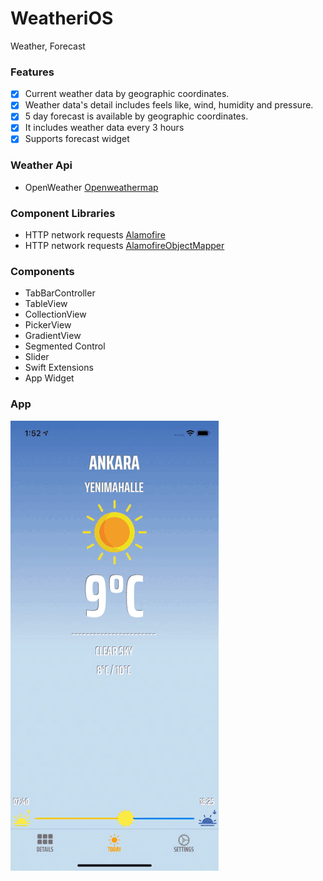 # WeatheriOS
Weather, Forecast

### Features

- [x] Current weather data by geographic coordinates.
- [x] Weather data's detail includes feels like, wind, humidity and pressure.
- [x] 5 day forecast is available  by geographic coordinates.
- [x] It includes weather data every 3 hours
- [x] Supports forecast widget

### Weather Api

- OpenWeather [Openweathermap](https://openweathermap.org/ "Openweathermap")

### Component Libraries

- HTTP network requests [Alamofire](https://github.com/Alamofire/Alamofire "Alamofire")
- HTTP network requests [AlamofireObjectMapper](https://github.com/tristanhimmelman/AlamofireObjectMapper "AlamofireObjectMapper")

### Components

- TabBarController
- TableView
- CollectionView
- PickerView
- GradientView
- Segmented Control
- Slider
- Swift Extensions
- App Widget

### App

![](https://github.com/kasimoz/Weather_iOS/blob/master/weatherapp.gif)
